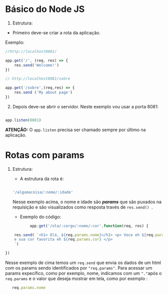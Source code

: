 # Básico do Node JS


1) Estrutura:

- Primeiro deve-se criar a rota da aplicação.

Exemplo: 

```js
//http://localhost8081/

app.get('/', (req, res) => {
    res.send('Welcome!')
})

// http://localhost8081/sobre

app.get('/sobre',(req,res) => {
    res.send ('My about page')
})

````



2) Depois deve-se abrir o servidor. Neste exemplo vou usar a porta 8081:

```js

app.listen(8081)

````

**ATENÇÃO:**  O ``` app.listen ``` precisa ser chamado sempre por último na aplicação.



# Rotas com params

1) Estrutura:

    - A estrutura da rota é:  

    ```js
    
    '/algumacoisa/:nome/:idade' 
    
    ```
    Nesse exemplo acima, o nome e idade são **_params_** que são puxados 
    na requisição e são visualizados como resposta través de ```res.send() ```.
    
    - Exemplo do código:

```js 
           app.get('/ola/:cargo/:nome/:cor',function(req, res) {

    res.send( `<h1> Olá, ${req.params.nome}</h1> <p> Voce eh ${req.params.cargo}
    e sua cor favorita eh ${req.params.cor} </p>
    `)

})

```

 Nesse exemplo de cima temos um ```req.send``` que envia os dados 
 de um html com os params sendo identificados por ```"req.params"```.
 Para acessar um params expecífico, como por exemplo, nome, indicamos 
 com um ```"."```após o ```req.params``` e o valor que deseja mostrar em tela, como por exemplo :

 ``` js 
    req.params.nome
 ``` 


  

